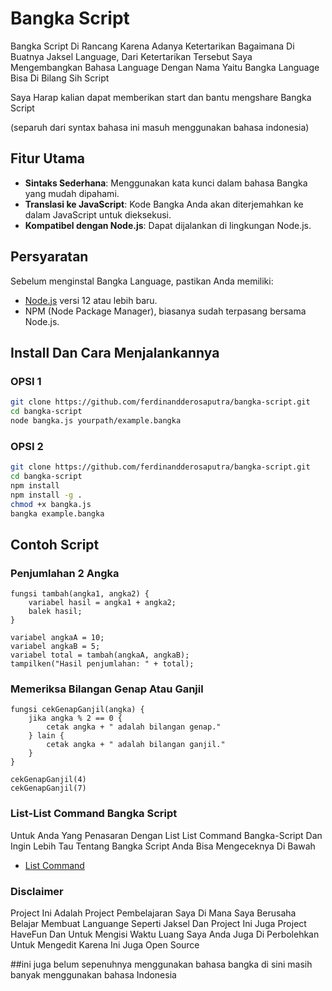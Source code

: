 
# Bangka Script

Bangka Script Di Rancang Karena Adanya Ketertarikan Bagaimana Di Buatnya Jaksel Language, Dari Ketertarikan Tersebut Saya Mengembangkan Bahasa Language Dengan 
 Nama Yaitu Bangka Language Bisa Di Bilang Sih Script

Saya Harap kalian dapat memberikan start dan bantu mengshare Bangka Script

(separuh dari syntax bahasa ini masuh menggunakan bahasa indonesia)

## Fitur Utama

- **Sintaks Sederhana**: Menggunakan kata kunci dalam bahasa Bangka yang mudah dipahami.
- **Translasi ke JavaScript**: Kode Bangka Anda akan diterjemahkan ke dalam JavaScript untuk dieksekusi.
- **Kompatibel dengan Node.js**: Dapat dijalankan di lingkungan Node.js.

## Persyaratan

Sebelum menginstal Bangka Language, pastikan Anda memiliki:

- [Node.js](https://nodejs.org/) versi 12 atau lebih baru.
- NPM (Node Package Manager), biasanya sudah terpasang bersama Node.js.


## Install Dan Cara Menjalankannya
### OPSI 1
```bash 
git clone https://github.com/ferdinandderosaputra/bangka-script.git
cd bangka-script
node bangka.js yourpath/example.bangka
```
### OPSI 2
```bash
git clone https://github.com/ferdinandderosaputra/bangka-script.git
cd bangka-script
npm install
npm install -g .
chmod +x bangka.js
bangka example.bangka
```

## Contoh Script
### Penjumlahan 2 Angka
```
fungsi tambah(angka1, angka2) {
    variabel hasil = angka1 + angka2;
    balek hasil;
}

variabel angkaA = 10;
variabel angkaB = 5;
variabel total = tambah(angkaA, angkaB);
tampilken("Hasil penjumlahan: " + total);
```
### Memeriksa Bilangan Genap Atau Ganjil
```
fungsi cekGenapGanjil(angka) {
    jika angka % 2 == 0 {
        cetak angka + " adalah bilangan genap."
    } lain {
        cetak angka + " adalah bilangan ganjil."
    }
}

cekGenapGanjil(4)
cekGenapGanjil(7)
```

### List-List Command Bangka Script

Untuk Anda Yang Penasaran Dengan List List Command Bangka-Script Dan Ingin Lebih Tau Tentang Bangka Script Anda Bisa Mengeceknya Di Bawah
- [List Command](command.md)

### Disclaimer

Project Ini Adalah Project Pembelajaran Saya Di Mana Saya Berusaha Belajar Membuat Languange Seperti Jaksel Dan Project Ini Juga Project HaveFun Dan Untuk Mengisi Waktu Luang Saya Anda Juga Di Perbolehkan Untuk Mengedit Karena Ini Juga Open Source

##ini juga belum sepenuhnya menggunakan bahasa bangka di sini masih banyak menggunakan bahasa Indonesia 
